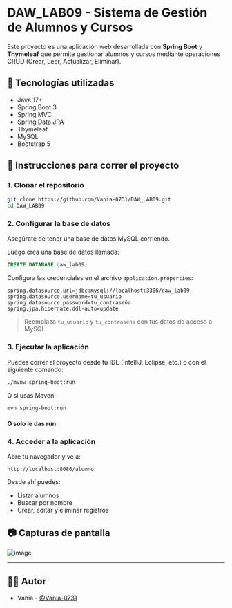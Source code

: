 
# DAW_LAB09 - Sistema de Gestión de Alumnos y Cursos

Este proyecto es una aplicación web desarrollada con **Spring Boot** y **Thymeleaf** que permite gestionar alumnos y cursos mediante operaciones CRUD (Crear, Leer, Actualizar, Eliminar).

## 📌 Tecnologías utilizadas

- Java 17+
- Spring Boot 3
- Spring MVC
- Spring Data JPA
- Thymeleaf
- MySQL
- Bootstrap 5

## 🚀 Instrucciones para correr el proyecto

### 1. Clonar el repositorio

```bash
git clone https://github.com/Vania-0731/DAW_LAB09.git
cd DAW_LAB09
```

### 2. Configurar la base de datos

Asegúrate de tener una base de datos MySQL corriendo.

Luego crea una base de datos llamada:

```sql
CREATE DATABASE daw_lab09;
```

Configura las credenciales en el archivo `application.properties`:

```properties
spring.datasource.url=jdbc:mysql://localhost:3306/daw_lab09
spring.datasource.username=tu_usuario
spring.datasource.password=tu_contraseña
spring.jpa.hibernate.ddl-auto=update
```

> Reemplaza `tu_usuario` y `tu_contraseña` con tus datos de acceso a MySQL.

### 3. Ejecutar la aplicación

Puedes correr el proyecto desde tu IDE (IntelliJ, Eclipse, etc.) o con el siguiente comando:

```bash
./mvnw spring-boot:run
```

O si usas Maven:

```bash
mvn spring-boot:run
```
#### O solo le das run 

### 4. Acceder a la aplicación

Abre tu navegador y ve a:

```
http://localhost:8086/alumno
```

Desde ahí puedes:

- Listar alumnos
- Buscar por nombre
- Crear, editar y eliminar registros

## 📷 Capturas de pantalla

![image](https://github.com/user-attachments/assets/5c8274cf-a956-4a08-bfa6-f6b4a0da11c8)

---

## 🧑‍💻 Autor

- Vania - [@Vania-0731](https://github.com/Vania-0731)
